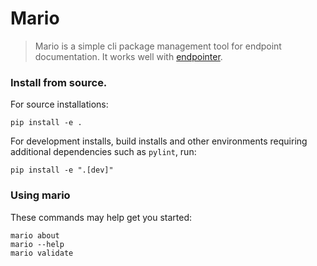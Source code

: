# Mario
> Mario is a simple cli package management tool for endpoint documentation. It works well with [endpointer](https://github.com/devjack/endpointer).

### Install from source.
For source installations:
```
pip install -e .
```

For development installs, build installs and other environments requiring
additional dependencies such as `pylint`, run:
```
pip install -e ".[dev]"
```

### Using mario

These commands may help get you started:
```
mario about
mario --help
mario validate
```

